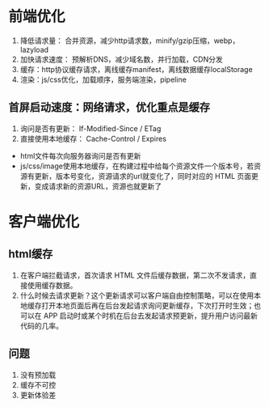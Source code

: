 # 前端优化
1. 降低请求量： 合并资源，减少http请求数，minify/gzip压缩，webp，lazyload
2. 加快请求速度： 预解析DNS，减少域名数，并行加载，CDN分发
3. 缓存：http协议缓存请求，离线缓存manifest，离线数据缓存localStorage
4. 渲染：js/css优化，加载顺序，服务端渲染，pipeline

## 首屏启动速度：网络请求，优化重点是缓存
1. 询问是否有更新：  If-Modified-Since / ETag
2. 直接使用本地缓存： Cache-Control / Expires

- html文件每次向服务器询问是否有更新
- js/css/image使用本地缓存，在构建过程中给每个资源文件一个版本号，若资源有更新，版本号变化，资源请求的url就变化了，同时对应的 HTML 页面更新，变成请求新的资源URL，资源也就更新了

# 客户端优化
## html缓存
1. 在客户端拦截请求，首次请求 HTML 文件后缓存数据，第二次不发请求，直接使用缓存数据。
2. 什么时候去请求更新？这个更新请求可以客户端自由控制策略，可以在使用本地缓存打开本地页面后再在后台发起请求询问更新缓存，下次打开时生效；也可以在 APP 启动时或某个时机在后台去发起请求预更新，提升用户访问最新代码的几率。

## 问题
1. 没有预加载
2. 缓存不可控
3. 更新体验差
